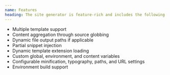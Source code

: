 ```yaml
---
name: Features
heading: The site generator is feature-rich and includes the following
---
```


* Multiple template support
* Content aggregation through source globbing
* Dynamic file output paths if applicable
* Partial snippet injection
* Dynamic template extension loading
* Custom global, environment, and content variables
* Configurable minification, typography, paths, and URL settings
* Environment build support